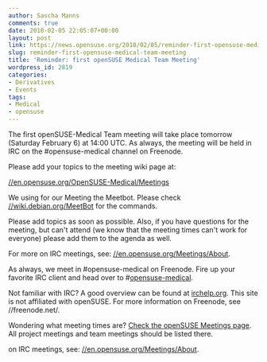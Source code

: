 ```yaml
---
author: Sascha Manns
comments: true
date: 2010-02-05 22:05:07+00:00
layout: post
link: https://news.opensuse.org/2010/02/05/reminder-first-opensuse-medical-team-meeting/
slug: reminder-first-opensuse-medical-team-meeting
title: 'Reminder: first openSUSE Medical Team Meeting'
wordpress_id: 2819
categories:
- Derivatives
- Events
tags:
- Medical
- opensuse
---
```


The first openSUSE-Medical Team meeting will take place tomorrow    (Saturday February 6) at 14:00 UTC. As always, the meeting will be held   in IRC on the #opensuse-medical channel on Freenode.

Please add your topics to the meeting wiki page at:

[//en.opensuse.org/OpenSUSE-Medical/Meetings](//en.opensuse.org/OpenSUSE-Medical/Meetings/)

We using for our Meeting the Meetbot. Please check [//wiki.debian.org/MeetBot](//wiki.debian.org/MeetBot) for the commands.

Please add topics as soon as possible. Also, if you have questions   for the meeting, but can't attend (we know that the meeting times can't   work for everyone) please add them to the agenda as well.

For more on IRC meetings, see: [//en.opensuse.org/Meetings/About](//en.opensuse.org/Meetings/About).

As always, we meet in #opensuse-medical on Freenode. Fire up your   favorite IRC client and head over to #[opensuse-medical](irc://irc.freenode.net/opensuse-medical).

Not familiar with IRC? A good overview can be found at [irchelp.org](//www.irchelp.org/).   This site is not affiliated with openSUSE. For more information on   Freenode, see //freenode.net/.

Wondering what meeting times are? [Check the openSUSE Meetings   page](//en.opensuse.org/Meetings). All project meetings and team meetings should be listed there.

on IRC meetings, see: [//en.opensuse.org/Meetings/About](//en.opensuse.org/Meetings/About).
